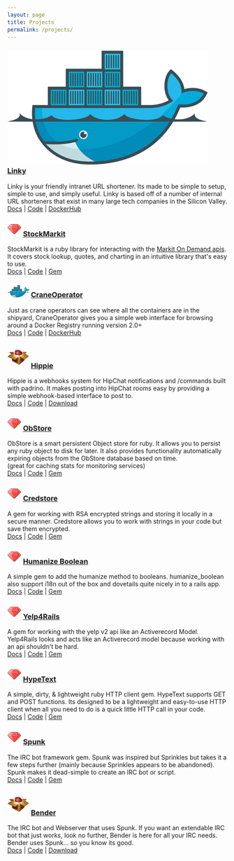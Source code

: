 ```yaml
---
layout: page
title: Projects
permalink: /projects/
---
```


<div class="project-box">
  <h3><img src="/img/docker-logo.png"/> <a target="_blank" href="https://hub.docker.com/r/parabuzzle/linky/">Linky</a></h3>
  <div class="description">
    Linky is your friendly intranet URL shortener. Its made to be simple to setup, simple to use, and simply useful. Linky is based off of a number of internal URL shorteners that exist in many large tech companies in the Silicon Valley.
    <div class="link">
      <a target="_blank" href="https://github.com/parabuzzle/linky/blob/master/README.md">Docs</a> |
      <a target="_blank" href="https://github.com/parabuzzle/linky">Code</a> |
      <a target="_blank" href="https://hub.docker.com/r/parabuzzle/linky/">DockerHub</a>
    </div>
  </div>
</div>

<div class="project-box">
  <h3><img src="/img/ruby-icon.png"/> <a target="_blank" href="https://github.com/parabuzzle/stock-markit">StockMarkit</a></h3>
  <div class="description">
    StockMarkit is a ruby library for interacting with the <a href="http://dev.markitondemand.com/MODApis/" target="_blank">Markit On Demand apis</a>. It covers stock lookup, quotes, and charting in an intuitive library that's easy to use.
    <div class="link">
      <a target="_blank" href="http://www.rubydoc.info/github/parabuzzle/stock-markit/master">Docs</a> |
      <a target="_blank" href="https://github.com/parabuzzle/stock-markit">Code</a> |
      <a target="_blank" href="http://rubygems.org/gems/stock-markit">Gem</a>
    </div>
  </div>
</div>

<div class="project-box">
  <h3><img src="/img/docker-logo.png" width="50px"/> <a target="_blank" href="http://hub.docker.com/r/parabuzzle/craneoperator/">CraneOperator</a></h3>
  <div class="description">
  Just as crane operators can see where all the containers are in the shipyard, CraneOperator gives you a simple web interface for browsing around a Docker Registry running version 2.0+
    <div class="link">
      <a target="_blank" href="http://github.com/parabuzzle/craneoperator/blob/master/README.md">Docs</a> |
      <a target="_blank" href="http://github.com/parabuzzle/craneoperator">Code</a> |
      <a target="_blank" href="http://hub.docker.com/r/parabuzzle/craneoperator/">DockerHub</a>
    </div>
  </div>
</div>

<div class="project-box">
  <h3><img src="/img/pkg.png" width="50px"/> <a target="_blank" href="http://github.com/parabuzzle/hippie">Hippie</a></h3>
  <div class="description">
    Hippie is a webhooks system for HipChat notifications and /commands built with padrino. It makes posting into HipChat rooms easy by providing a simple webhook-based interface to post to.
    <div class="link">
      <a target="_blank" href="http://github.com/parabuzzle/hippie/blob/master/README.md">Docs</a> |
      <a target="_blank" href="http://github.com/parabuzzle/hippie">Code</a> |
      <a target="_blank" href="http://github.com/parabuzzle/hippie/archive/master.zip">Download</a>
    </div>
  </div>
</div>

<div class="project-box">
  <h3><img src="/img/ruby-icon.png"/> <a target="_blank" href="http://obstore.mikeheijmans.com/">ObStore</a></h3>
  <div class="description">
    ObStore is a smart persistent Object store for ruby. It allows you to persist any ruby object to disk for later. It also provides functionality automatically expiring objects from the ObStore database based on time.
    <br/><span class="small">(great for caching stats for monitoring services)</span>
    <div class="link">
      <a target="_blank" href="http://obstore.mikeheijmans.com/">Docs</a> |
      <a target="_blank" href="http://github.com/parabuzzle/obstore/">Code</a> |
      <a target="_blank" href="http://rubygems.org/gems/obstore">Gem</a>
    </div>
  </div>
</div>

<div class="project-box">
  <h3><img src="/img/ruby-icon.png"/> <a target="_blank" href="http://credstore.mikeheijmans.com/">Credstore</a></h3>
  <div class="description">
    A gem for working with RSA encrypted strings and storing it locally in a secure manner. Credstore allows you to work with strings in your code but save them encrypted.
    <div class="link">
      <a target="_blank" href="http://credstore.mikeheijmans.com/">Docs</a> |
      <a target="_blank" href="http://github.com/parabuzzle/credstore/">Code</a> |
      <a target="_blank" href="http://rubygems.org/gems/credstore">Gem</a>
    </div>
  </div>
</div>

<div class="project-box">
  <h3><img src="/img/ruby-icon.png"/> <a target="_blank" href="http://humanize_boolean.mikeheijmans.com/">Humanize Boolean</a></h3>
  <div class="description">
    A simple gem to add the humanize method to booleans. humanize_boolean also support i18n out of the box and dovetails quite nicely in to a rails app.
    <div class="link">
      <a target="_blank" href="http://humanize_boolean.mikeheijmans.com/">Docs</a> |
      <a target="_blank" href="http://github.com/parabuzzle/humanize_boolean/">Code</a> |
      <a target="_blank" href="http://rubygems.org/gems/humanize_boolean">Gem</a>
    </div>
  </div>
</div>

<div class="project-box">
  <h3><img src="/img/ruby-icon.png"/> <a target="_blank" href="http://yelp4rails.mikeheijmans.com/">Yelp4Rails</a></h3>
  <div class="description">
    A gem for working with the yelp v2 api like an Activerecord Model. Yelp4Rails looks and acts like an Activerecord model because working with an api shouldn't be hard.
    <div class="link">
      <a target="_blank" href="http://yelp4rails.mikeheijmans.com/">Docs</a> |
      <a target="_blank" href="http://github.com/parabuzzle/yelp4rails/">Code</a> |
      <a target="_blank" href="http://rubygems.org/gems/yelp4rails">Gem</a>
    </div>
  </div>
</div>

<div class="project-box">
  <h3><img src="/img/ruby-icon.png"/> <a target="_blank" href="http://hypetext.mikeheijmans.com/">HypeText</a></h3>
  <div class="description">
    A simple, dirty, & lightweight ruby HTTP client gem. HypeText supports GET and POST functions. Its designed to be a lightweight and easy-to-use HTTP client when all you need to do is a quick little HTTP call in your code.
    <div class="link">
      <a target="_blank" href="http://hypetext.mikeheijmans.com/">Docs</a> |
      <a target="_blank" href="http://github.com/parabuzzle/hypetext/">Code</a> |
      <a target="_blank" href="http://rubygems.org/gems/hypetext">Gem</a>
    </div>
  </div>
</div>

<div class="project-box">
  <h3><img src="/img/ruby-icon.png"/> <a target="_blank" href="http://spunk.mikeheijmans.com/">Spunk</a></h3>
  <div class="description">
    The IRC bot framework gem. Spunk was inspired but Sprinkles but takes it a few steps further (mainly because Sprinkles appears to be abandoned). Spunk makes it dead-simple to create an IRC bot or script.
    <div class="link">
      <a target="_blank" href="http://spunk.mikeheijmans.com/">Docs</a> |
      <a target="_blank" href="http://github.com/parabuzzle/spunk/">Code</a> |
      <a target="_blank" href="http://rubygems.org/gems/spunk">Gem</a>
    </div>
  </div>
</div>

<div class="project-box">
  <h3><img src="/img/pkg.png" width="50px"/> <a target="_blank" href="http://www.benderirc.com/">Bender</a></h3>
  <div class="description">
    The IRC bot and Webserver that uses Spunk. If you want an extendable IRC bot that just works, look no further, Bender is here for all your IRC needs. Bender uses Spunk... so you know its good.
    <div class="link">
      <a target="_blank" href="http://www.benderirc.com/">Docs</a> |
      <a target="_blank" href="http://github.com/parabuzzle/bender/">Code</a> |
      <a target="_blank" href="http://github.com/parabuzzle/bender/archive/master.zip">Download</a>
    </div>
  </div>
</div>
